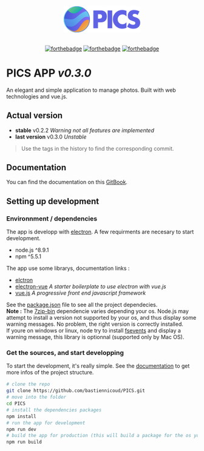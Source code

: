 <div align="center">
  <img src ="src/renderer/assets/img/logo.svg" width="40%"/><br><br>

  [![forthebadge](http://forthebadge.com/images/badges/uses-js.svg)](http://forthebadge.com)
  [![forthebadge](http://forthebadge.com/images/badges/made-with-vue.svg)](http://forthebadge.com)
  [![forthebadge](http://forthebadge.com/images/badges/winter-is-coming.svg)](http://forthebadge.com)

</div>


# PICS APP *v0.3.0*
An elegant and simple application to manage photos. Built with web technologies and vue.js.

## Actual version
- **stable** v0.2.2 *Warning not all features are implemented*
- **last version** v0.3.0 *Unstable*
> Use the tags in the history to find the corresponding commit.

## Documentation
You can find the documentation on this [GitBook](https://bastiennicoud.gitbooks.io/pics).

## Setting up development
### Environnment / dependencies
The app is developp with [electron](https://electronjs.org/). A few requirments are necesary to start development.

- node.js ^8.9.1
- npm ^5.5.1

The app use some librarys, documentation links :
- [elctron](https://electronjs.org/docs)
- [electron-vue](https://github.com/SimulatedGREG/electron-vue) *A starter boilerplate to use electron with vue.js*
- [vue.js](https://vuejs.org/) *A progressive front end javascript framework*

See the [package.json](package.json) file to see all the project dependecies.  
**Note :** The [7zip-bin](https://www.npmjs.com/package/7zip-bin) dependencie varies depending your os. Node.js may attempt to install a version not supported by your os, and thus display some warning messages. No problem, the right version is correctly installed.  
If youre on windows or linux, node try to install [fsevents](https://www.npmjs.com/package/fsevents) and display a warning message, this library is optionnal (supported only by Mac OS).


### Get the sources, and start developping
To start the development, it's really simple. See the [documentation](https://bastiennicoud.gitbooks.io/pics) to get more infos of the project structure.
```bash
# clone the repo
git clone https://github.com/bastiennicoud/PICS.git
# move into the folder
cd PICS
# install the dependencies packages
npm install
# run the app for development
npm run dev
# build the app for production (this will build a package for the os you are on)
npm run build
```